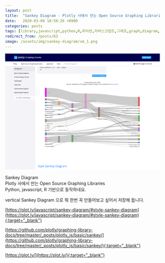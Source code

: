 ```yaml
---
layout: post
title:  "Sankey Diagram - Plotly 사에서 만는 Open Source Graphing Libraries"
date:   2020-03-09 18:56:26 +0900
categories: posts
tags: [library,javascript,python,R,파이썬,자바스크립트,그래프,graph,diagram,sankey,opensource,오픈소스,plotly]
redirect_from: /posts/63
image: /assets/img/sankey-diagram/sm_1.png
--- 
```

![Sankey Diagram](/assets/img/sankey-diagram/content_1.png)

Sankey Diagram  
Plotly 사에서 만는 Open Source Graphing Libraries  
Python, javascript, R 기반으로 동작하네요.


vertical Sankey Diagram 으로 뭐 한번 꼭 만들어보고 싶어서 저장해 둡니다.


[https://plot.ly/javascript/sankey-diagram/#style-sankey-diagram](https://plot.ly/javascript/sankey-diagram/#style-sankey-diagram){:target="_blank"}

[https://github.com/plotly/graphing-library-docs/tree/master/_posts/plotly_js/basic/sankey/](https://github.com/plotly/graphing-library-docs/tree/master/_posts/plotly_js/basic/sankey/){:target="_blank"}

[https://plot.ly/](https://plot.ly/){:target="_blank"}


